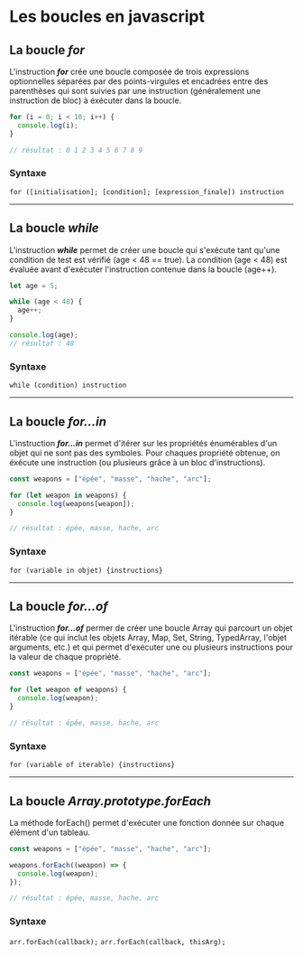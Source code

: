 # Les boucles en javascript

## La boucle **_for_**

L'instruction **_for_** crée une boucle composée de trois expressions optionnelles séparées par des points-virgules et encadrées entre des parenthèses qui sont suivies par une instruction (généralement une instruction de bloc) à éxécuter dans la boucle.

```js
for (i = 0; i < 10; i++) {
  console.log(i);
}

// résultat : 0 1 2 3 4 5 6 7 8 9
```

### Syntaxe

`for ([initialisation]; [condition]; [expression_finale]) instruction`

---

## La boucle **_while_**

L'instruction **_while_** permet de créer une boucle qui s'exécute tant qu'une condition de test est vérifié (age < 48 == true). La condition (age < 48) est évaluée avant d'exécuter l'instruction contenue dans la boucle (age++).

```js
let age = 5;

while (age < 48) {
  age++;
}

console.log(age);
// résultat : 48
```

### Syntaxe

`while (condition) instruction`

---

## La boucle **_for...in_**

L'instruction **_for...in_** permet d'itérer sur les propriétés énumérables d'un objet qui ne sont pas des symboles. Pour chaques propriété obtenue, on éxécute une instruction (ou plusieurs grâce à un bloc d'instructions).

```js
const weapons = ["épée", "masse", "hache", "arc"];

for (let weapon in weapons) {
  console.log(weapons[weapon]);
}

// résultat : épée, masse, hache, arc
```

### Syntaxe

`for (variable in objet) {instructions}`

---

## La boucle **_for...of_**

L'instruction **_for...of_** permer de créer une boucle Array qui parcourt un objet itérable (ce qui inclut les objets Array, Map, Set, String, TypedArray, l'objet arguments, etc.) et qui permet d'exécuter une ou plusieurs instructions pour la valeur de chaque propriété.

```js
const weapons = ["épée", "masse", "hache", "arc"];

for (let weapon of weapons) {
  console.log(weapon);
}

// résultat : épée, masse, hache, arc
```

### Syntaxe

`for (variable of iterable) {instructions}`

---

## La boucle **_Array.prototype.forEach_**

La méthode forEach() permet d'exécuter une fonction donnée sur chaque élément d'un tableau.

```js
const weapons = ["épée", "masse", "hache", "arc"];

weapons.forEach((weapon) => {
  console.log(weapon);
});

// résultat : épée, masse, hache, arc
```

### Syntaxe

`arr.forEach(callback);`
`arr.forEach(callback, thisArg);`
